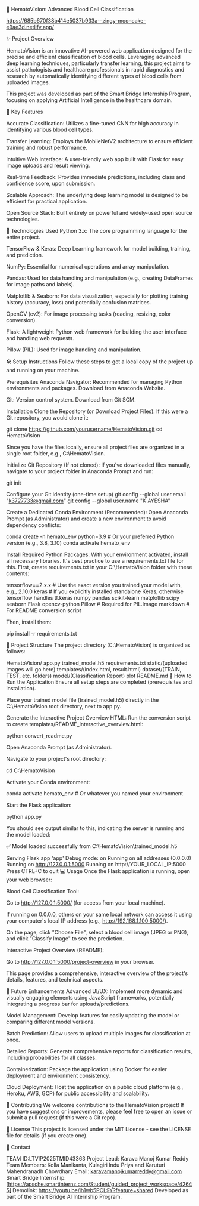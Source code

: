 🔬 HematoVision: Advanced Blood Cell Classification

https://685b670f38b414e5037b933a--zingy-mooncake-e9ae3d.netlify.app/

✨ Project Overview

HematoVision is an innovative AI-powered web application designed for the precise and efficient classification of blood cells. Leveraging advanced deep learning techniques, particularly transfer learning, this project aims to assist pathologists and healthcare professionals in rapid diagnostics and research by automatically identifying different types of blood cells from uploaded images.

This project was developed as part of the Smart Bridge Internship Program, focusing on applying Artificial Intelligence in the healthcare domain.

🌟 Key Features

Accurate Classification: Utilizes a fine-tuned CNN for high accuracy in identifying various blood cell types.

Transfer Learning: Employs the MobileNetV2 architecture to ensure efficient training and robust performance.

Intuitive Web Interface: A user-friendly web app built with Flask for easy image uploads and result viewing.

Real-time Feedback: Provides immediate predictions, including class and confidence score, upon submission.

Scalable Approach: The underlying deep learning model is designed to be efficient for practical application.

Open Source Stack: Built entirely on powerful and widely-used open source technologies.

🚀 Technologies Used Python 3.x: The core programming language for the entire project.

TensorFlow & Keras: Deep Learning framework for model building, training, and prediction.

NumPy: Essential for numerical operations and array manipulation.

Pandas: Used for data handling and manipulation (e.g., creating DataFrames for image paths and labels).

Matplotlib & Seaborn: For data visualization, especially for plotting training history (accuracy, loss) and potentially confusion matrices.

OpenCV (cv2): For image processing tasks (reading, resizing, color conversion).

Flask: A lightweight Python web framework for building the user interface and handling web requests.

Pillow (PIL): Used for image handling and manipulation.

🛠️ Setup Instructions Follow these steps to get a local copy of the project up and running on your machine.

Prerequisites Anaconda Navigator: Recommended for managing Python environments and packages. Download from Anaconda Website.

Git: Version control system. Download from Git SCM.

Installation Clone the Repository (or Download Project Files): If this were a Git repository, you would clone it:

git clone https://github.com/yourusername/HematoVision.git cd HematoVision

Since you have the files locally, ensure all project files are organized in a single root folder, e.g., C:\HematoVision.

Initialize Git Repository (If not cloned): If you've downloaded files manually, navigate to your project folder in Anaconda Prompt and run:

git init

Configure your Git identity (one-time setup)
git config --global user.email "k3727733@gmail.com" git config --global user.name "K AYESHA"

Create a Dedicated Conda Environment (Recommended): Open Anaconda Prompt (as Administrator) and create a new environment to avoid dependency conflicts:

conda create -n hemato_env python=3.9 # Or your preferred Python version (e.g., 3.8, 3.10) conda activate hemato_env

Install Required Python Packages: With your environment activated, install all necessary libraries. It's best practice to use a requirements.txt file for this. First, create requirements.txt in your C:\HematoVision folder with these contents:

tensorflow==2.x.x # Use the exact version you trained your model with, e.g., 2.10.0 keras # If you explicitly installed standalone Keras, otherwise tensorflow handles tf.keras numpy pandas scikit-learn matplotlib scipy seaborn Flask opencv-python Pillow # Required for PIL.Image markdown # For README conversion script

Then, install them:

pip install -r requirements.txt

📂 Project Structure The project directory (C:\HematoVision) is organized as follows:

HematoVision/
app.py
trained_model.h5
requirements.txt
static/(uploaded images will go here)
templates/(index.html, result.html)
dataset/(TRAIN, TEST, etc. folders)
model/(Classification Report)
plot
README.md
🚀 How to Run the Application Ensure all setup steps are completed (prerequisites and installation).

Place your trained model file (trained_model.h5) directly in the C:\HematoVision root directory, next to app.py.

Generate the Interactive Project Overview HTML: Run the conversion script to create templates/README_interactive_overview.html:

python convert_readme.py

Open Anaconda Prompt (as Administrator).

Navigate to your project's root directory:

cd C:\HematoVision

Activate your Conda environment:

conda activate hemato_env # Or whatever you named your environment

Start the Flask application:

python app.py

You should see output similar to this, indicating the server is running and the model loaded:

✅ Model loaded successfully from C:\HematoVision\trained_model.h5

Serving Flask app 'app'
Debug mode: on
Running on all addresses (0.0.0.0)
Running on http://127.0.0.1:5000
Running on http://YOUR_LOCAL_IP:5000 Press CTRL+C to quit
💻 Usage Once the Flask application is running, open your web browser:

Blood Cell Classification Tool:

Go to http://127.0.0.1:5000/ (for access from your local machine).

If running on 0.0.0.0, others on your same local network can access it using your computer's local IP address (e.g., http://192.168.1.100:5000/).

On the page, click "Choose File", select a blood cell image (JPEG or PNG), and click "Classify Image" to see the prediction.

Interactive Project Overview (README):

Go to http://127.0.0.1:5000/project-overview in your browser.

This page provides a comprehensive, interactive overview of the project's details, features, and technical aspects.

🔮 Future Enhancements Advanced UI/UX: Implement more dynamic and visually engaging elements using JavaScript frameworks, potentially integrating a progress bar for uploads/predictions.

Model Management: Develop features for easily updating the model or comparing different model versions.

Batch Prediction: Allow users to upload multiple images for classification at once.

Detailed Reports: Generate comprehensive reports for classification results, including probabilities for all classes.

Containerization: Package the application using Docker for easier deployment and environment consistency.

Cloud Deployment: Host the application on a public cloud platform (e.g., Heroku, AWS, GCP) for public accessibility and scalability.

🤝 Contributing We welcome contributions to the HematoVision project! If you have suggestions or improvements, please feel free to open an issue or submit a pull request (if this were a Git repo).

📄 License This project is licensed under the MIT License - see the LICENSE file for details (if you create one).

📧 Contact

TEAM ID:LTVIP2025TMID43363
Project Lead: Karava Manoj Kumar Reddy
Team Members: Kolla Manikanta, Kulagiri Indu Priya and Karuturi Mahendranadh Chowdhary
Email: karavamanojkumarreddy@gmail.com
Smart Bridge Internship: [https://apsche.smartinternz.com/Student/guided_project_workspace/42645]
Demolink: https://youtu.be/ih1wb5PCL9Y?feature=shared
Developed as part of the Smart Bridge AI Internship Program.
